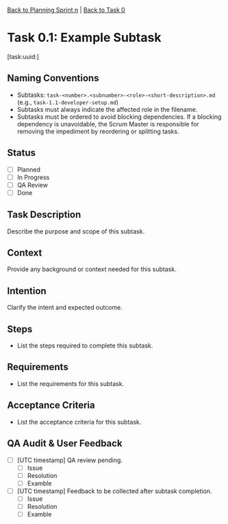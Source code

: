 [Back to Planning Sprint n](./planning.md) | [Back to Task 0](./task-0-example-task.md)

# Task 0.1: Example Subtask
[task:uuid:<uuidv4>]

## Naming Conventions
- Subtasks: `task-<number>.<subnumber>-<role>-<short-description>.md` (e.g., `task-1.1-developer-setup.md`)
- Subtasks must always indicate the affected role in the filename.
- Subtasks must be ordered to avoid blocking dependencies. If a blocking dependency is unavoidable, the Scrum Master is responsible for removing the impediment by reordering or splitting tasks.

## Status
- [ ] Planned
- [ ] In Progress
- [ ] QA Review
- [ ] Done

## Task Description
Describe the purpose and scope of this subtask.

## Context
Provide any background or context needed for this subtask.

## Intention
Clarify the intent and expected outcome.

## Steps
- List the steps required to complete this subtask.

## Requirements
- List the requirements for this subtask.

## Acceptance Criteria
- List the acceptance criteria for this subtask.

## QA Audit & User Feedback
- [ ] [UTC timestamp] QA review pending.
  - [ ] Issue
  - [ ] Resolution
  - [ ] Examble
- [ ] [UTC timestamp] Feedback to be collected after subtask completion.
  - [ ] Issue
  - [ ] Resolution
  - [ ] Examble
